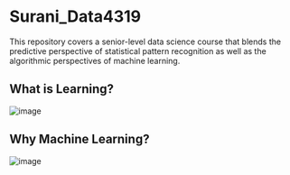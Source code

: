 # Surani_Data4319
This repository covers a senior-level data science course that blends the predictive perspective of statistical pattern recognition as well as the algorithmic perspectives of machine learning.


## What is Learning? ##

![image](https://user-images.githubusercontent.com/59889106/117865113-3079f880-b25b-11eb-9547-65f1673d4f74.png)


## Why Machine Learning? ##

![image](https://user-images.githubusercontent.com/59889106/117865308-71720d00-b25b-11eb-950f-3abb4fd91dbf.png)
